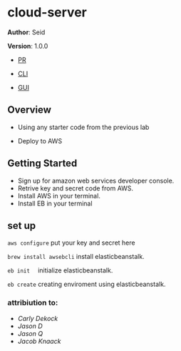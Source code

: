 # cloud-server


**Author**: Seid

**Version**: 1.0.0 


- [PR](https://github.com/Seidomo/cloud-server/pull/1)

- [CLI](http://deployment-env.eba-ueg9fgcp.us-west-2.elasticbeanstalk.com/)

- [GUI](http://cloud-server-env.eba-wnnkva4p.us-west-2.elasticbeanstalk.com/)



## Overview

 - Using any starter code from the previous lab
 
 - Deploy to AWS 




## Getting Started

- Sign up for amazon web services developer console.
- Retrive key and secret code from AWS.
- Install AWS in your terminal.
- Install EB in your terminal



## set up



``` aws configure ``` put your key and secret here

 ``` brew install awsebcli ``` install elasticbeanstalk.

 ``` eb init   ```  initialize elasticbeanstalk.

 ``` eb create ``` creating enviroment using elasticbeanstalk.


 ### attribiution to:


- *Carly Dekock*
- *Jason D*
- *Jason Q*
- *Jacob Knaack*


